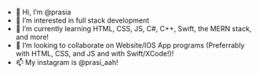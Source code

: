 - 👋 Hi, I’m @prasia
- 👀 I’m interested in full stack development
- 🌱 I’m currently learning HTML, CSS, JS, C#, C++, Swift, the MERN stack, and more!
- 💞️ I’m looking to collaborate on Website/IOS App programs (Preferrably with HTML, CSS, and JS and with Swift/XCode!)!
- 📫 My instagram is @prasi_aah!

<!---
prasia/prasia is a ✨ special ✨ repository because its `README.md` (this file) appears on your GitHub profile.
You can click the Preview link to take a look at your changes.
--->
